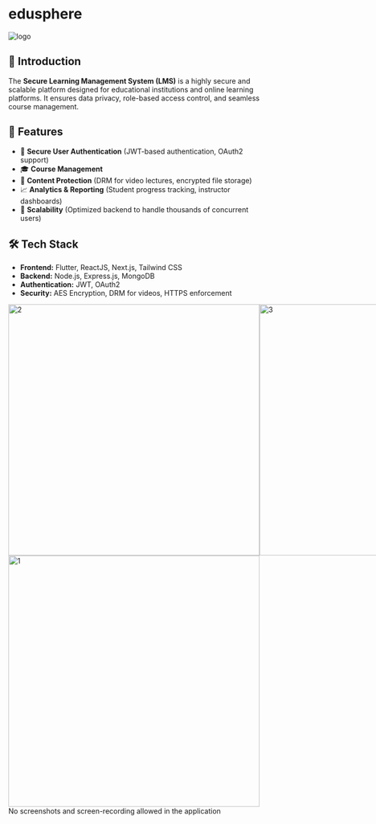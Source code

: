 # edusphere
![logo](https://github.com/user-attachments/assets/656226ca-6cef-4a75-a566-1b34935b289c)

## 📌 Introduction
The **Secure Learning Management System (LMS)** is a highly secure and scalable platform designed for educational institutions and online learning platforms. It ensures data privacy, role-based access control, and seamless course management.

## 🚀 Features
- 🔐 **Secure User Authentication** (JWT-based authentication, OAuth2 support)
- 🎓 **Course Management** 
- 📂 **Content Protection** (DRM for video lectures, encrypted file storage)
- 📈 **Analytics & Reporting** (Student progress tracking, instructor dashboards)
- 📡 **Scalability** (Optimized backend to handle thousands of concurrent users)

## 🛠️ Tech Stack
- **Frontend:** Flutter, ReactJS, Next.js, Tailwind CSS
- **Backend:** Node.js, Express.js, MongoDB
- **Authentication:** JWT, OAuth2
- **Security:** AES Encryption, DRM for videos, HTTPS enforcement


<div style="display: flex;">
    <img src="https://github.com/user-attachments/assets/803e8367-a69a-4fe2-a6bf-150c955ef79c" alt="2" height="500">
    <img src="https://github.com/user-attachments/assets/9e4301b0-d47a-49fe-a6f1-0e025e9a28e2" alt="3" height="500">
    <img src="https://github.com/user-attachments/assets/7675b050-54b4-43bf-8523-e0d6b1af10a1" alt="4" height="500">
    <img src="https://github.com/user-attachments/assets/9e4301b0-d47a-49fe-a6f1-0e025e9a28e2" alt="5" height="500">
    <img src="https://github.com/user-attachments/assets/e32ed4a4-ac2d-4429-99ae-61e16c80fe7d" alt="6" height="500">
    <img src="https://github.com/user-attachments/assets/8f6b6138-2317-4300-8bd1-bb02b8f50e38" alt="7" height="500">
    <img src="https://github.com/user-attachments/assets/52f73a85-1fd0-4f12-9b82-36863d527cb2" alt="8" height="500">
    
</div>
    <img src="https://github.com/user-attachments/assets/fe40109d-b5c0-4a93-8262-66ee9059044f" alt="1" height="500">
    No screenshots and screen-recording allowed in the application  
